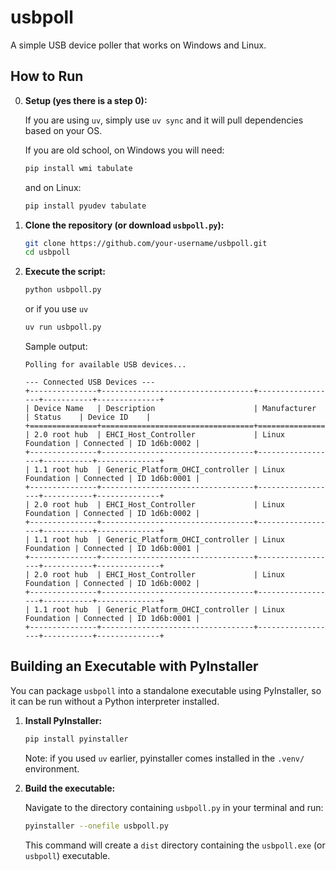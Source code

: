 # usbpoll

A simple USB device poller that works on Windows and Linux.

## How to Run

0. **Setup (yes there is a step 0):**

    If you are using `uv`, simply use `uv sync` and it will pull dependencies based on your OS.

    If you are old school, on Windows you will need:
    ```bash
    pip install wmi tabulate
    ```

    and on Linux:
    ```bash
    pip install pyudev tabulate
    ```

1.  **Clone the repository (or download `usbpoll.py`):**

    ```bash
    git clone https://github.com/your-username/usbpoll.git
    cd usbpoll
    ```

2.  **Execute the script:**

    ```bash
    python usbpoll.py
    ```

    or if you use `uv`

    ```bash
    uv run usbpoll.py
    ```

    Sample output: 
    ```
    Polling for available USB devices...

    --- Connected USB Devices ---
    +---------------+----------------------------------+------------------+-----------+--------------+
    | Device Name   | Description                      | Manufacturer     | Status    | Device ID    |
    +===============+==================================+==================+===========+==============+
    | 2.0 root hub  | EHCI_Host_Controller             | Linux Foundation | Connected | ID 1d6b:0002 |
    +---------------+----------------------------------+------------------+-----------+--------------+
    | 1.1 root hub  | Generic_Platform_OHCI_controller | Linux Foundation | Connected | ID 1d6b:0001 |
    +---------------+----------------------------------+------------------+-----------+--------------+
    | 2.0 root hub  | EHCI_Host_Controller             | Linux Foundation | Connected | ID 1d6b:0002 |
    +---------------+----------------------------------+------------------+-----------+--------------+
    | 1.1 root hub  | Generic_Platform_OHCI_controller | Linux Foundation | Connected | ID 1d6b:0001 |
    +---------------+----------------------------------+------------------+-----------+--------------+
    | 2.0 root hub  | EHCI_Host_Controller             | Linux Foundation | Connected | ID 1d6b:0002 |
    +---------------+----------------------------------+------------------+-----------+--------------+
    | 1.1 root hub  | Generic_Platform_OHCI_controller | Linux Foundation | Connected | ID 1d6b:0001 |
    +---------------+----------------------------------+------------------+-----------+--------------+
    ```

## Building an Executable with PyInstaller

You can package `usbpoll` into a standalone executable using PyInstaller, so it can be run without a Python interpreter installed.

1.  **Install PyInstaller:**

    ```bash
    pip install pyinstaller
    ```

    Note: if you used `uv` earlier, pyinstaller comes installed in the `.venv/` environment.

2.  **Build the executable:**

    Navigate to the directory containing `usbpoll.py` in your terminal and run:

    ```bash
    pyinstaller --onefile usbpoll.py
    ```

    This command will create a `dist` directory containing the `usbpoll.exe` (or `usbpoll`) executable.